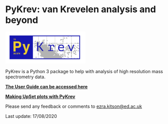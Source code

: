# PyKrev: van Krevelen analysis and beyond

<img src="https://github.com/Kzra/PyKrev/blob/master/Pykrev_blue.png" alt="PyKrev" width="250"/>


PyKrev is a Python 3 package to help with analysis of high resolution mass spectrometry data.

[**The User Guide can be accessed here**](https://github.com/Kzra/PyKrev/blob/master/docs/PyKrev%20User%20Guide.md)

[**Making UpSet plots with PyKrev**](https://github.com/Kzra/PyKrev/blob/master/docs/UpSet%20plots%20with%20PyKrev.md)

Please send any feedback or comments to ezra.kitson@ed.ac.uk

Last update: 17/08/2020
